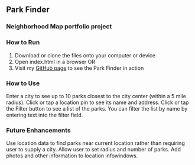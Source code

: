 ## Park Finder
### Neighborhood Map portfolio project

### How to Run

1. Download or clone the files onto your computer or device
2. Open index.html in a browser
OR
1. Visit my [GitHub page](http://bnmlr.github.io/frontend-nanodegree-mobile-portfolio/views/pizza.html) to see the Park Finder in action

### How to Use

Enter a city to see up to 10 parks closest to the city center (within a 5 mile radius). Click or tap a location pin to see its name and address. Click or tap the Filter button to see a list of the parks. You can filter the list by name by entering text into the filter field.

### Future Enhancements
Use location data to find parks near current location rather than requiring user to supply a city.
Allow user to set radius and number of parks.
Add photos and other information to location infowindows.

